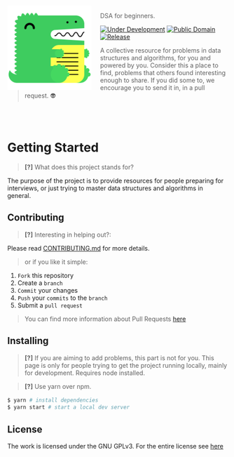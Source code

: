 <img src="static/img/logo.svg" align="left" width="192px" height="192px"/>
<img align="left" width="0" height="192px" hspace="10"/>

> DSA for beginners.

[![Under Development](https://img.shields.io/badge/under-development-orange.svg)](https://github.com/GDSCNITD/DSA101) [![Public Domain](https://img.shields.io/badge/public-domain-lightgrey.svg)](https://creativecommons.org/publicdomain/zero/1.0/) [![Release](https://github.com/GDSCNITD/DSA101/workflows/Release/badge.svg)](https://gdscnitd.github.io/dsa101)

> A collective resource for problems in data structures and algorithms, for you and powered by you. Consider this a place to find, problems that others found interesting enough to share. If you did some to, we encourage you to send it in, in a pull request. :alien:

<br>
<br>

# Getting Started

> **[?]** What does this project stands for?

The purpose of the project is to provide resources for people preparing for interviews, or just trying to master data structures and algorithms in general.

## Contributing

> **[?]** Interesting in helping out?:

Please read [CONTRIBUTING.md](CONTRIBUTING.md) for more details.

> or if you like it simple:

1. `Fork` this repository
2. Create a `branch`
3. `Commit` your changes
4. `Push` your `commits` to the `branch`
5. Submit a `pull request`

> You can find more information about Pull Requests [here](https://help.github.com/categories/collaborating-on-projects-using-pull-requests/)

## Installing

> **[?]** If you are aiming to add problems, this part is not for you. This page is only for people trying to get the project running locally, mainly for development. Requires node installed.

> **[?]** Use yarn over npm.
```sh
$ yarn # install dependencies
$ yarn start # start a local dev server
```

## License

The work is licensed under the GNU GPLv3. For the entire license see [here](LICENSE)
